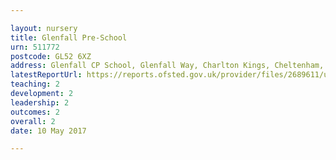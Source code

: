 ```yaml
---

layout: nursery
title: Glenfall Pre-School
urn: 511772
postcode: GL52 6XZ
address: Glenfall CP School, Glenfall Way, Charlton Kings, Cheltenham, Gloucestershire, GL52 6XZ
latestReportUrl: https://reports.ofsted.gov.uk/provider/files/2689611/urn/511772.pdf
teaching: 2
development: 2
leadership: 2
outcomes: 2
overall: 2
date: 10 May 2017

---
```

